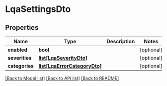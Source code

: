 # LqaSettingsDto

## Properties
Name | Type | Description | Notes
------------ | ------------- | ------------- | -------------
**enabled** | **bool** |  | [optional] 
**severities** | [**list[LqaSeverityDto]**](LqaSeverityDto.md) |  | [optional] 
**categories** | [**list[LqaErrorCategoryDto]**](LqaErrorCategoryDto.md) |  | [optional] 

[[Back to Model list]](../README.md#documentation-for-models) [[Back to API list]](../README.md#documentation-for-api-endpoints) [[Back to README]](../README.md)

